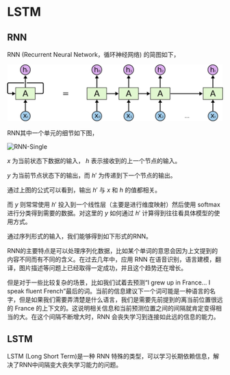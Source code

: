 # LSTM

## RNN

RNN (Recurrent Neural Network，循环神经网络) 的简图如下，

![RNN结构](./rnn.png)

RNN其中一个单元的细节如下图，

![RNN-Single](./rnn-single.jpg)

$x$ 为当前状态下数据的输入，  $h$  表示接收到的上一个节点的输入。

$y$  为当前节点状态下的输出，而   $h'$ 为传递到下一个节点的输出。

通过上图的公式可以看到，输出 $h'$ 与  $x$ 和  $h$ 的值都相关。

而  $y$  则常常使用 $h'$ 投入到一个线性层（主要是进行维度映射）然后使用 softmax 进行分类得到需要的数据。对这里的 $y$ 如何通过 $h'$ 计算得到往往看具体模型的使用方式。

通过序列形式的输入，我们能够得到如下形式的RNN。

RNN的主要特点是可以处理序列化数据，比如某个单词的意思会因为上文提到的内容不同而有不同的含义。在过去几年中，应用 RNN 在语音识别，语言建模，翻译，图片描述等问题上已经取得一定成功，并且这个趋势还在增长。

但是对于一些比较复杂的场景，比如我们试着去预测“I grew up in France... I speak fluent French”最后的词。当前的信息建议下一个词可能是一种语言的名字，但是如果我们需要弄清楚是什么语言，我们是需要先前提到的离当前位置很远的 France 的上下文的。这说明相关信息和当前预测位置之间的间隔就肯定变得相当的大。在这个间隔不断增大时，RNN 会丧失学习到连接如此远的信息的能力。

## LSTM

LSTM (Long Short Term)是一种 RNN 特殊的类型，可以学习长期依赖信息，解决了RNN中间隔变大丧失学习能力的问题。


<!--stackedit_data:
eyJoaXN0b3J5IjpbLTQ0MDEwOTk0OCwxNjk1MjM1Nzc0LDM5OT
Y5Mzc4OCwtMzQwNTg0NTI4LC0xODQ4Mjc4NTI2LDE5NjM5NDk1
MjQsMTEyODAwODkxNiwtODY5NTI4OTcxXX0=
-->